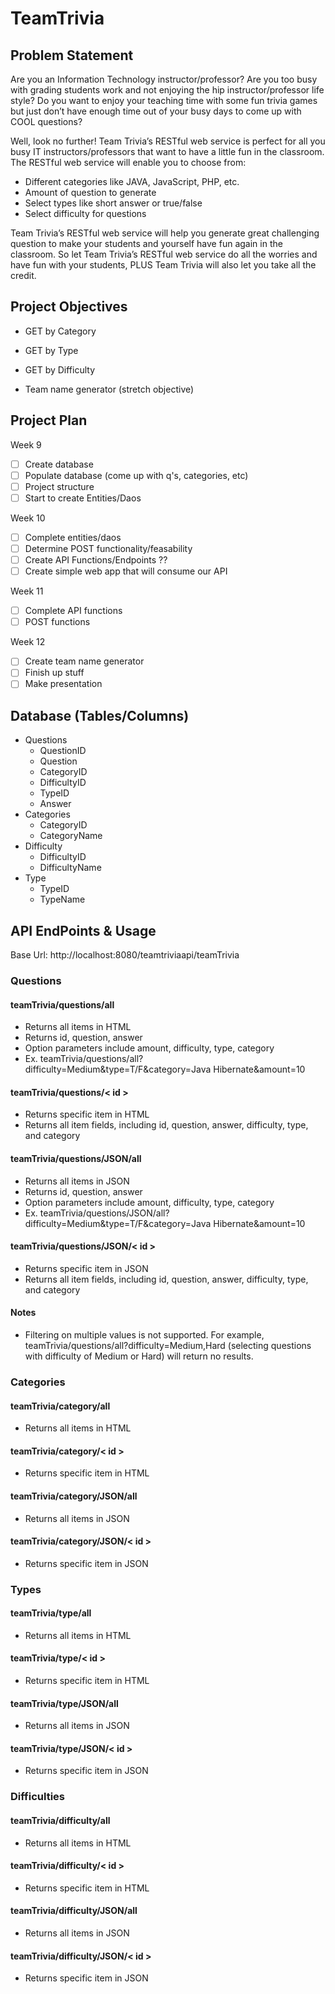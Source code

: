 # TeamTrivia

## Problem Statement
Are you an Information Technology instructor/professor? Are you too busy with grading students work and not enjoying the hip instructor/professor life style? Do you want to enjoy your teaching time with some fun trivia games but just don’t have enough time out of your busy days to come up with COOL questions?

Well, look no further! Team Trivia’s RESTful web service is perfect for all you busy IT instructors/professors that want to have a little fun in the classroom. The RESTful web service will enable you to choose from:
* Different categories like JAVA, JavaScript, PHP, etc.
* Amount of question to generate
* Select types like short answer or true/false
* Select difficulty for questions

Team Trivia’s RESTful web service will help you generate great challenging question to make your students and yourself have fun again in the classroom. So let Team Trivia’s RESTful web service do all the worries and have fun with your students, PLUS Team Trivia will also let you take all the credit.


## Project Objectives
* GET by Category
* GET by Type
* GET by Difficulty

* Team name generator (stretch objective)

## Project Plan
Week 9
- [ ] Create database
- [ ] Populate database (come up with q's, categories, etc)
- [ ] Project structure
- [ ] Start to create Entities/Daos

Week 10
- [ ] Complete entities/daos
- [ ] Determine POST functionality/feasability
- [ ] Create API Functions/Endpoints ??
- [ ] Create simple web app that will consume our API

Week 11
- [ ] Complete API functions
- [ ] POST functions

Week 12
- [ ] Create team name generator
- [ ] Finish up stuff
- [ ] Make presentation

## Database (Tables/Columns)
* Questions
  * QuestionID
  * Question
  * CategoryID
  * DifficultyID
  * TypeID
  * Answer
* Categories
  * CategoryID
  * CategoryName
* Difficulty
  * DifficultyID
  * DifficultyName
* Type
  * TypeID
  * TypeName

## API EndPoints & Usage
Base Url: http://localhost:8080/teamtriviaapi/teamTrivia

### Questions
#### teamTrivia/questions/all
  * Returns all items in HTML
  * Returns id, question, answer
  * Option parameters include amount, difficulty, type, category
  * Ex. teamTrivia/questions/all?difficulty=Medium&type=T/F&category=Java Hibernate&amount=10

#### teamTrivia/questions/< id >
  * Returns specific item in HTML
  * Returns all item fields, including id, question, answer, difficulty, type, and category

#### teamTrivia/questions/JSON/all
  * Returns all items in JSON
  * Returns id, question, answer
  * Option parameters include amount, difficulty, type, category
  * Ex. teamTrivia/questions/JSON/all?difficulty=Medium&type=T/F&category=Java Hibernate&amount=10

#### teamTrivia/questions/JSON/< id >
  * Returns specific item in JSON
  * Returns all item fields, including id, question, answer, difficulty, type, and category

#### Notes
  * Filtering on multiple values is not supported. For example, teamTrivia/questions/all?difficulty=Medium,Hard (selecting questions with difficulty of Medium or Hard) will return no results.

### Categories

#### teamTrivia/category/all
  * Returns all items in HTML

#### teamTrivia/category/< id >
  * Returns specific item in HTML

#### teamTrivia/category/JSON/all
  * Returns all items in JSON

#### teamTrivia/category/JSON/< id >
  * Returns specific item in JSON


### Types

#### teamTrivia/type/all
  * Returns all items in HTML

#### teamTrivia/type/< id >
  * Returns specific item in HTML

#### teamTrivia/type/JSON/all
  * Returns all items in JSON

#### teamTrivia/type/JSON/< id >
  * Returns specific item in JSON

### Difficulties

#### teamTrivia/difficulty/all
  * Returns all items in HTML

#### teamTrivia/difficulty/< id >
  * Returns specific item in HTML

#### teamTrivia/difficulty/JSON/all
  * Returns all items in JSON

#### teamTrivia/difficulty/JSON/< id >
  * Returns specific item in JSON

